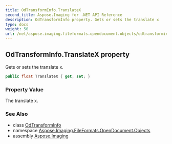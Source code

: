 ```yaml
---
title: OdTransformInfo.TranslateX
second_title: Aspose.Imaging for .NET API Reference
description: OdTransformInfo property. Gets or sets the translate x
type: docs
weight: 50
url: /net/aspose.imaging.fileformats.opendocument.objects/odtransforminfo/translatex/
---
```

## OdTransformInfo.TranslateX property

Gets or sets the translate x.

```csharp
public float TranslateX { get; set; }
```

### Property Value

The translate x.

### See Also

* class [OdTransformInfo](../)
* namespace [Aspose.Imaging.FileFormats.OpenDocument.Objects](../../odtransforminfo/)
* assembly [Aspose.Imaging](../../../)


